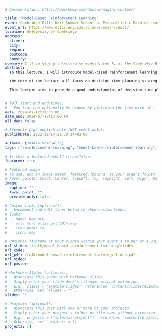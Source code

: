 ```yaml
---
# Documentation: https://wowchemy.com/docs/managing-content/

title: "Model-Based Reinforcement Learning"
event: Cambridge Ellis Unit Summer School on Probabilistic Machine Learning 2024
event_url: https://www.ellis.eng.cam.ac.uk/summer-school/
location: University of Cambridge 
address:
  street:
  city:
  region:
  postcode:
  country:
summary: I'll be giving a lecture on model-based RL at the Cambridge Ellis Unit Summer School on Probabilistic Machine Learning 2024.
abstract: |
  In this lecture, I will introduce model-based reinforcement learning (RL). I will begin by laying the foundations of model-free RL and then define what constitutes a "model" in the context of model-based RL. We will then examine the different ways we can use these "models", specifically comparing background planning and decision-time planning.

  The core of the lecture will focus on decision-time planning strategies within continuous action spaces. I will provide insights into the sources of uncertainty inherent in model-based RL and discuss methods for making decisions under this uncertainty.

  This lecture aims to provide a good understanding of decision-time planning in model-based RL and offer insights into the rationale and strategies for making decisions under uncertainty.
 

# Talk start and end times.
#   End time can optionally be hidden by prefixing the line with `#`.
date: 2024-07-17T11:30:00
date_end: 2024-07-17T13:00:00
all_day: false

# Schedule page publish date (NOT event date).
publishDate: 2022-11-14T21:38:14+02:00

authors: ["Aidan Scannell"]
tags: ["reinforcement-learning", "model-based-reinforcement-learning", "machine-learning"]

# Is this a featured event? (true/false)
featured: true

# Featured image
# To use, add an image named `featured.jpg/png` to your page's folder. 
# Focal points: Smart, Center, TopLeft, Top, TopRight, Left, Right, BottomLeft, Bottom, BottomRight.
image:
  caption: ""
  focal_point: ""
  preview_only: false

# Custom links (optional).
#   Uncomment and edit lines below to show custom links.
# links:
#  - name: Keynote
#    url: mbrl-ellis-pml-2024.key
#    icon_pack: fa
#    icon: key

# Optional filename of your slides within your event's folder or a URL.
url_slides: /talk/model-based-reinforcement-learning/slides
url_code:
url_pdf: /talk/model-based-reinforcement-learning/slides.pdf
url_video: 
url_poster:  

# Markdown Slides (optional).
#   Associate this event with Markdown slides.
#   Simply enter your slide deck's filename without extension.
#   E.g. `slides = "example-slides"` references `content/slides/example-slides.md`.
#   Otherwise, set `slides = ""`.
slides: ""

# Projects (optional).
#   Associate this post with one or more of your projects.
#   Simply enter your project's folder or file name without extension.
#   E.g. `projects = ["internal-project"]` references `content/project/deep-learning/index.md`.
#   Otherwise, set `projects = []`.
projects: []
---
```

